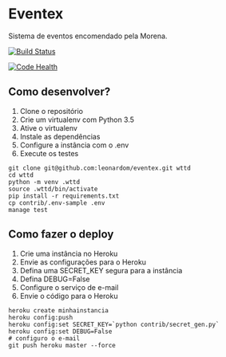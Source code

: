 # Eventex

Sistema de eventos encomendado pela Morena.

[![Build Status](https://travis-ci.org/leonardom/eventex.svg?branch=master)](https://travis-ci.org/leonardom/eventex)

[![Code Health](https://landscape.io/github/leonardom/eventex/master/landscape.svg?style=flat)](https://landscape.io/github/leonardom/eventex/master)


## Como desenvolver?

1. Clone o repositório
2. Crie um virtualenv com Python 3.5
3. Ative o virtualenv 
4. Instale as dependências
5. Configure a instância com o .env
6. Execute os testes

```console
git clone git@github.com:leonardom/eventex.git wttd
cd wttd
python -m venv .wttd
source .wttd/bin/activate
pip install -r requirements.txt
cp contrib/.env-sample .env
manage test
```


## Como fazer o deploy

1. Crie uma instância no Heroku
2. Envie as configurações para o Heroku
3. Defina uma SECRET_KEY segura para a instância
4. Defina DEBUG=False
5. Configure o serviço de e-mail
6. Envie o código para o Heroku

```console
heroku create minhainstancia
heroku config:push
heroku config:set SECRET_KEY=`python contrib/secret_gen.py`
heroku config:set DEBUG=False
# configuro o e-mail
git push heroku master --force

```